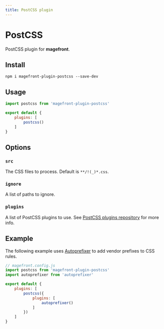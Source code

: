 ```yaml
---
title: PostCSS plugin
---
```


# PostCSS

PostCSS plugin for **magefront**.

## Install

```shell
npm i magefront-plugin-postcss --save-dev
```

## Usage

```js
import postcss from 'magefront-plugin-postcss'

export default {
    plugins: [
        postcss()
    ]
}
```

## Options

### `src`

The CSS files to process. Default is `**/!(_)*.css`.

### `ignore`

A list of paths to ignore.

### `plugins`

A list of PostCSS plugins to use. See [PostCSS plugins repository](https://www.postcss.parts/) for more info.

## Example

The following example uses [Autoprefixer](https://github.com/postcss/autoprefixer) to add vendor prefixes to CSS rules.

```js
// magefront.config.js
import postcss from 'magefront-plugin-postcss'
import autoprefixer from 'autoprefixer'

export default {
    plugins: [
        postcss({
            plugins: [
                autoprefixer()
            ]
        })
    ]
}
```
